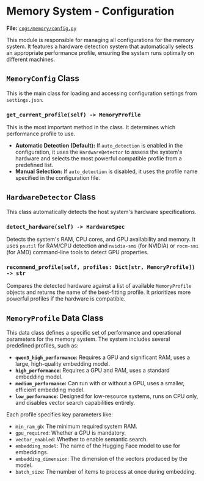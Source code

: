 # Memory System - Configuration

**File:** [`cogs/memory/config.py`](cogs/memory/config.py)

This module is responsible for managing all configurations for the memory system. It features a hardware detection system that automatically selects an appropriate performance profile, ensuring the system runs optimally on different machines.

## `MemoryConfig` Class

This is the main class for loading and accessing configuration settings from `settings.json`.

### `get_current_profile(self) -> MemoryProfile`

This is the most important method in the class. It determines which performance profile to use.

*   **Automatic Detection (Default):** If `auto_detection` is enabled in the configuration, it uses the `HardwareDetector` to assess the system's hardware and selects the most powerful compatible profile from a predefined list.
*   **Manual Selection:** If `auto_detection` is disabled, it uses the profile name specified in the configuration file.

## `HardwareDetector` Class

This class automatically detects the host system's hardware specifications.

### `detect_hardware(self) -> HardwareSpec`

Detects the system's RAM, CPU cores, and GPU availability and memory. It uses `psutil` for RAM/CPU detection and `nvidia-smi` (for NVIDIA) or `rocm-smi` (for AMD) command-line tools to detect GPU properties.

### `recommend_profile(self, profiles: Dict[str, MemoryProfile]) -> str`

Compares the detected hardware against a list of available `MemoryProfile` objects and returns the name of the best-fitting profile. It prioritizes more powerful profiles if the hardware is compatible.

## `MemoryProfile` Data Class

This data class defines a specific set of performance and operational parameters for the memory system. The system includes several predefined profiles, such as:

*   **`qwen3_high_performance`:** Requires a GPU and significant RAM, uses a large, high-quality embedding model.
*   **`high_performance`:** Requires a GPU and RAM, uses a standard embedding model.
*   **`medium_performance`:** Can run with or without a GPU, uses a smaller, efficient embedding model.
*   **`low_performance`:** Designed for low-resource systems, runs on CPU only, and disables vector search capabilities entirely.

Each profile specifies key parameters like:
*   `min_ram_gb`: The minimum required system RAM.
*   `gpu_required`: Whether a GPU is mandatory.
*   `vector_enabled`: Whether to enable semantic search.
*   `embedding_model`: The name of the Hugging Face model to use for embeddings.
*   `embedding_dimension`: The dimension of the vectors produced by the model.
*   `batch_size`: The number of items to process at once during embedding.